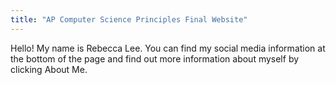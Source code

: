 ```yaml
---
title: "AP Computer Science Principles Final Website"
---
```


Hello! My name is Rebecca Lee. You can find my social media information at the bottom of the page and find out more information about myself by clicking About Me.

